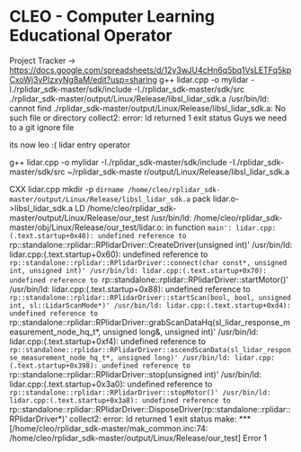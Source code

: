 # CLEO - Computer Learning Educational Operator

Project Tracker -> https://docs.google.com/spreadsheets/d/12y3wJU4cHn6q5bq1VsLETFq5kpCxoWj3vPIzxyNg8aM/edit?usp=sharing
g++ lidar.cpp -o mylidar -I./rplidar_sdk-master/sdk/include -I./rplidar_sdk-master/sdk/src ./rplidar_sdk-master/output/Linux/Release/libsl_lidar_sdk.a
/usr/bin/ld: cannot find ./rplidar_sdk-master/output/Linux/Release/libsl_lidar_sdk.a: No such file or directory
collect2: error: ld returned 1 exit status
Guys we need to a git ignore file 

its now leo :( lidar entry operator



g++ lidar.cpp -o mylidar -I./rplidar_sdk-master/sdk/include -I./rplidar_sdk-master/sdk/src ~/rplidar_sdk-maste
r/output/Linux/Release/libsl_lidar_sdk.a



CXX  lidar.cpp
mkdir -p `dirname /home/cleo/rplidar_sdk-master/output/Linux/Release/libsl_lidar_sdk.a`
 pack lidar.o->libsl_lidar_sdk.a
 LD   /home/cleo/rplidar_sdk-master/output/Linux/Release/our_test
/usr/bin/ld: /home/cleo/rplidar_sdk-master/obj/Linux/Release/our_test/lidar.o: in function `main':
lidar.cpp:(.text.startup+0x40): undefined reference to `rp::standalone::rplidar::RPlidarDriver::CreateDriver(unsigned int)'
/usr/bin/ld: lidar.cpp:(.text.startup+0x60): undefined reference to `rp::standalone::rplidar::RPlidarDriver::connect(char const*, unsigned int, unsigned int)'
/usr/bin/ld: lidar.cpp:(.text.startup+0x70): undefined reference to `rp::standalone::rplidar::RPlidarDriver::startMotor()'
/usr/bin/ld: lidar.cpp:(.text.startup+0x88): undefined reference to `rp::standalone::rplidar::RPlidarDriver::startScan(bool, bool, unsigned int, sl::LidarScanMode*)'
/usr/bin/ld: lidar.cpp:(.text.startup+0xd4): undefined reference to `rp::standalone::rplidar::RPlidarDriver::grabScanDataHq(sl_lidar_response_measurement_node_hq_t*, unsigned long&, unsigned int)'
/usr/bin/ld: lidar.cpp:(.text.startup+0xf4): undefined reference to `rp::standalone::rplidar::RPlidarDriver::ascendScanData(sl_lidar_response_measurement_node_hq_t*, unsigned long)'
/usr/bin/ld: lidar.cpp:(.text.startup+0x398): undefined reference to `rp::standalone::rplidar::RPlidarDriver::stop(unsigned int)'
/usr/bin/ld: lidar.cpp:(.text.startup+0x3a0): undefined reference to `rp::standalone::rplidar::RPlidarDriver::stopMotor()'
/usr/bin/ld: lidar.cpp:(.text.startup+0x3a8): undefined reference to `rp::standalone::rplidar::RPlidarDriver::DisposeDriver(rp::standalone::rplidar::RPlidarDriver*)'
collect2: error: ld returned 1 exit status
make: *** [/home/cleo/rplidar_sdk-master/mak_common.inc:74: /home/cleo/rplidar_sdk-master/output/Linux/Release/our_test] Error 1
